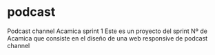 # podcast
Podcast channel Acamica sprint 1
Este es un proyecto del sprint Nº de Acamica que consiste en el diseño de una web responsive de podcast channel

